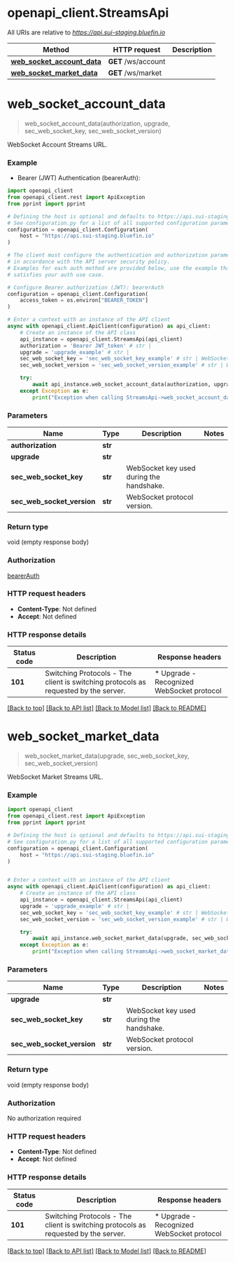 # openapi_client.StreamsApi

All URIs are relative to *https://api.sui-staging.bluefin.io*

Method | HTTP request | Description
------------- | ------------- | -------------
[**web_socket_account_data**](StreamsApi.md#web_socket_account_data) | **GET** /ws/account | 
[**web_socket_market_data**](StreamsApi.md#web_socket_market_data) | **GET** /ws/market | 


# **web_socket_account_data**
> web_socket_account_data(authorization, upgrade, sec_web_socket_key, sec_web_socket_version)

WebSocket Account Streams URL.

### Example

* Bearer (JWT) Authentication (bearerAuth):

```python
import openapi_client
from openapi_client.rest import ApiException
from pprint import pprint

# Defining the host is optional and defaults to https://api.sui-staging.bluefin.io
# See configuration.py for a list of all supported configuration parameters.
configuration = openapi_client.Configuration(
    host = "https://api.sui-staging.bluefin.io"
)

# The client must configure the authentication and authorization parameters
# in accordance with the API server security policy.
# Examples for each auth method are provided below, use the example that
# satisfies your auth use case.

# Configure Bearer authorization (JWT): bearerAuth
configuration = openapi_client.Configuration(
    access_token = os.environ["BEARER_TOKEN"]
)

# Enter a context with an instance of the API client
async with openapi_client.ApiClient(configuration) as api_client:
    # Create an instance of the API class
    api_instance = openapi_client.StreamsApi(api_client)
    authorization = 'Bearer JWT_token' # str | 
    upgrade = 'upgrade_example' # str | 
    sec_web_socket_key = 'sec_web_socket_key_example' # str | WebSocket key used during the handshake.
    sec_web_socket_version = 'sec_web_socket_version_example' # str | WebSocket protocol version.

    try:
        await api_instance.web_socket_account_data(authorization, upgrade, sec_web_socket_key, sec_web_socket_version)
    except Exception as e:
        print("Exception when calling StreamsApi->web_socket_account_data: %s\n" % e)
```



### Parameters


Name | Type | Description  | Notes
------------- | ------------- | ------------- | -------------
 **authorization** | **str**|  | 
 **upgrade** | **str**|  | 
 **sec_web_socket_key** | **str**| WebSocket key used during the handshake. | 
 **sec_web_socket_version** | **str**| WebSocket protocol version. | 

### Return type

void (empty response body)

### Authorization

[bearerAuth](../README.md#bearerAuth)

### HTTP request headers

 - **Content-Type**: Not defined
 - **Accept**: Not defined

### HTTP response details

| Status code | Description | Response headers |
|-------------|-------------|------------------|
**101** | Switching Protocols - The client is switching protocols as requested by the server. |  * Upgrade - Recognized WebSocket protocol <br>  |

[[Back to top]](#) [[Back to API list]](../README.md#documentation-for-api-endpoints) [[Back to Model list]](../README.md#documentation-for-models) [[Back to README]](../README.md)

# **web_socket_market_data**
> web_socket_market_data(upgrade, sec_web_socket_key, sec_web_socket_version)

WebSocket Market Streams URL.

### Example


```python
import openapi_client
from openapi_client.rest import ApiException
from pprint import pprint

# Defining the host is optional and defaults to https://api.sui-staging.bluefin.io
# See configuration.py for a list of all supported configuration parameters.
configuration = openapi_client.Configuration(
    host = "https://api.sui-staging.bluefin.io"
)


# Enter a context with an instance of the API client
async with openapi_client.ApiClient(configuration) as api_client:
    # Create an instance of the API class
    api_instance = openapi_client.StreamsApi(api_client)
    upgrade = 'upgrade_example' # str | 
    sec_web_socket_key = 'sec_web_socket_key_example' # str | WebSocket key used during the handshake.
    sec_web_socket_version = 'sec_web_socket_version_example' # str | WebSocket protocol version.

    try:
        await api_instance.web_socket_market_data(upgrade, sec_web_socket_key, sec_web_socket_version)
    except Exception as e:
        print("Exception when calling StreamsApi->web_socket_market_data: %s\n" % e)
```



### Parameters


Name | Type | Description  | Notes
------------- | ------------- | ------------- | -------------
 **upgrade** | **str**|  | 
 **sec_web_socket_key** | **str**| WebSocket key used during the handshake. | 
 **sec_web_socket_version** | **str**| WebSocket protocol version. | 

### Return type

void (empty response body)

### Authorization

No authorization required

### HTTP request headers

 - **Content-Type**: Not defined
 - **Accept**: Not defined

### HTTP response details

| Status code | Description | Response headers |
|-------------|-------------|------------------|
**101** | Switching Protocols - The client is switching protocols as requested by the server. |  * Upgrade - Recognized WebSocket protocol <br>  |

[[Back to top]](#) [[Back to API list]](../README.md#documentation-for-api-endpoints) [[Back to Model list]](../README.md#documentation-for-models) [[Back to README]](../README.md)

